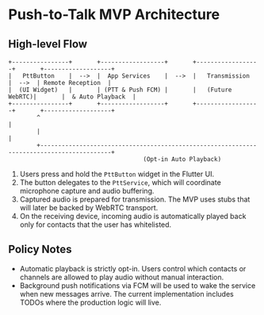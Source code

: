# Push-to-Talk MVP Architecture

## High-level Flow

```
+----------------+       +------------------+       +------------------+       +-------------------+
|   PttButton    |  -->  |  App Services    |  -->  |   Transmission   |  -->  | Remote Reception  |
|  (UI Widget)   |       | (PTT & Push FCM) |       |   (Future WebRTC)|       |  & Auto Playback  |
+----------------+       +------------------+       +------------------+       +-------------------+
        ^                                                                                          |
        |                                                                                          |
        +------------------------------------------------------------------------------------------+
                                      (Opt-in Auto Playback)
```

1. Users press and hold the `PttButton` widget in the Flutter UI.
2. The button delegates to the `PttService`, which will coordinate microphone capture and audio buffering.
3. Captured audio is prepared for transmission. The MVP uses stubs that will later be backed by WebRTC transport.
4. On the receiving device, incoming audio is automatically played back only for contacts that the user has whitelisted.

## Policy Notes

- Automatic playback is strictly opt-in. Users control which contacts or channels are allowed to play audio without manual interaction.
- Background push notifications via FCM will be used to wake the service when new messages arrive. The current implementation includes TODOs where the production logic will live.
